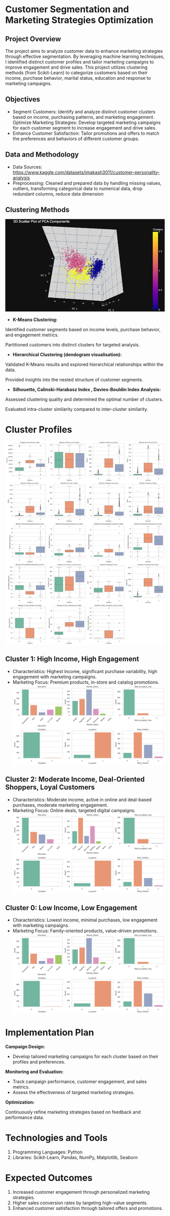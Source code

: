# **Customer Segmentation and Marketing Strategies Optimization**

## **Project Overview**

The project aims to analyze customer data to enhance marketing strategies through effective segmentation. By leveraging machine learning techniques, I identified distinct customer profiles and tailor marketing campaigns to improve engagement and drive sales. This project utilizes clustering methods (from Scikit-Learn) to categorize customers based on their income, purchase behavior, marital status, education and response to marketing campaigns.

## **Objectives**

- Segment Customers: Identify and analyze distinct customer clusters based on income, purchasing patterns, and marketing engagement.
Optimize Marketing Strategies: Develop targeted marketing campaigns for each customer segment to increase engagement and drive sales.
- Enhance Customer Satisfaction: Tailor promotions and offers to match the preferences and behaviors of different customer groups.

## **Data and Methodology** 

- Data Sources: https://www.kaggle.com/datasets/imakash3011/customer-personality-analysis
- Preprocessing: Cleaned and prepared data by handling missing values, outliers, transforming categorical data to numerical data, drop redundant columns, reduce data dimension

## **Clustering Methods** 
![Clusters](3d-plot.png)

- **K-Means Clustering:**

Identified customer segments based on income levels, purchase behavior, and engagement metrics.

Partitioned customers into distinct clusters for targeted analysis.

- **Hierarchical Clustering (dendogram visualisation):**
  
Validated K-Means results and explored hierarchical relationships within the data.

Provided insights into the nested structure of customer segments.

- **Silhouette, Calinski-Harabasz Index , Davies-Bouldin Index Analysis:**

Assessed clustering quality and determined the optimal number of clusters.

Evaluated intra-cluster similarity compared to inter-cluster similarity.

# **Cluster Profiles**
![Clusters](clusters_seg.png)


## **Cluster 1: High Income, High Engagement**

- Characteristics: Highest income, significant purchase variability, high engagement with marketing campaigns.
- Marketing Focus: Premium products, in-store and catalog promotions.
![Clusters](c1.png)

## **Cluster 2: Moderate Income, Deal-Oriented Shoppers, Loyal Customers**

- Characteristics: Moderate income, active in online and deal-based purchases, moderate marketing engagement.
- Marketing Focus: Online deals, targeted digital campaigns.
![Clusters](c2.png)

## **Cluster 0: Low Income, Low Engagement**
- Characteristics: Lowest income, minimal purchases, low engagement with marketing campaigns.
- Marketing Focus: Family-oriented products, value-driven promotions.
![Clusters](c0.png)

# **Implementation Plan**

**Campaign Design:**

- Develop tailored marketing campaigns for each cluster based on their profiles and preferences.

**Monitoring and Evaluation:**

- Track campaign performance, customer engagement, and sales metrics.
- Assess the effectiveness of targeted marketing strategies.

**Optimization:**

Continuously refine marketing strategies based on feedback and performance data.

# **Technologies and Tools**
1. Programming Languages: Python
2. Libraries: Scikit-Learn, Pandas, NumPy, Matplotlib, Seaborn

# **Expected Outcomes**
1. Increased customer engagement through personalized marketing strategies.
2. Higher sales conversion rates by targeting high-value segments.
3. Enhanced customer satisfaction through tailored offers and promotions.

